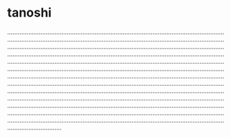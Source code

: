 # tanoshi

...........................................................................................................................................................................................................................................................................................................................................................................................................................................................................................................................................................................................................................................................................................................................................................................................................................................................................................................................................................................................................................................................................................................................................................................................................................................................................................................................................................................................................................................................................................................................................................................................................................................................................................................